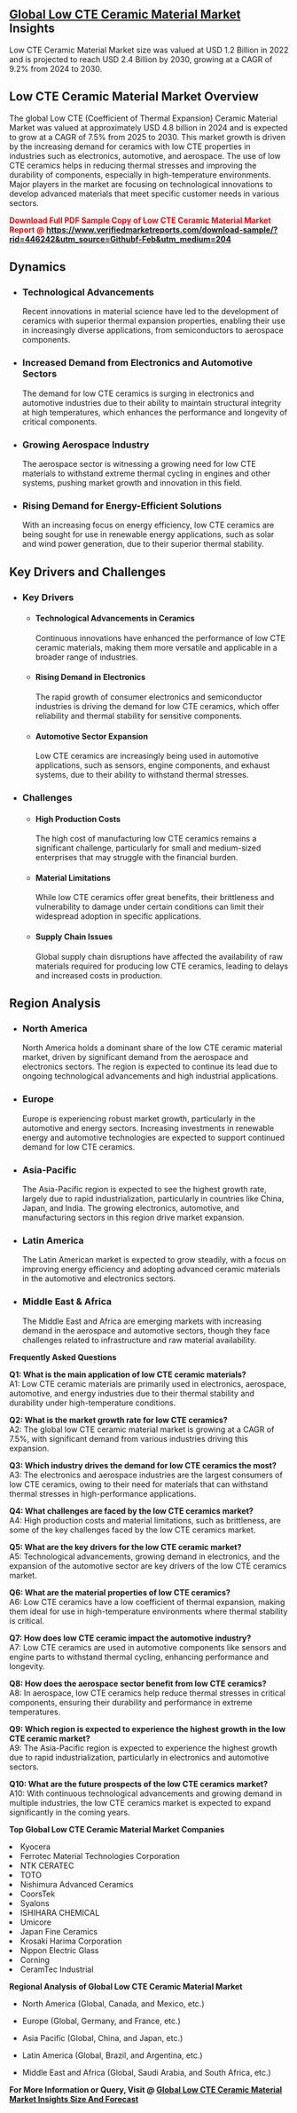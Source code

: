 <h2><a href="https://www.verifiedmarketreports.com/download-sample/?rid=446242&amp;utm_source=Githubf&amp;utm_medium=204" target="_blank">Global Low CTE Ceramic Material Market</a> Insights</h2><p>Low CTE Ceramic Material Market size was valued at USD 1.2 Billion in 2022 and is projected to reach USD 2.4 Billion by 2030, growing at a CAGR of 9.2% from 2024 to 2030.</p><p> <h2>Low CTE Ceramic Material Market Overview</h2> <p>The global Low CTE (Coefficient of Thermal Expansion) Ceramic Material Market was valued at approximately USD 4.8 billion in 2024 and is expected to grow at a CAGR of 7.5% from 2025 to 2030. This market growth is driven by the increasing demand for ceramics with low CTE properties in industries such as electronics, automotive, and aerospace. The use of low CTE ceramics helps in reducing thermal stresses and improving the durability of components, especially in high-temperature environments. Major players in the market are focusing on technological innovations to develop advanced materials that meet specific customer needs in various sectors.</p> <p><strong><p><span class=""><span style="color: #ff0000;"><strong>Download Full PDF Sample Copy of Low CTE Ceramic Material Market Report</strong> @ </span><a href="https://www.verifiedmarketreports.com/download-sample/?rid=446242&amp;utm_source=Githubf-Feb&amp;utm_medium=204" target="_blank">https://www.verifiedmarketreports.com/download-sample/?rid=446242&amp;utm_source=Githubf-Feb&amp;utm_medium=204</a></span></p></strong></p> <h2>Dynamics</h2> <ul> <li><h3>Technological Advancements</h3> Recent innovations in material science have led to the development of ceramics with superior thermal expansion properties, enabling their use in increasingly diverse applications, from semiconductors to aerospace components.</li> <li><h3>Increased Demand from Electronics and Automotive Sectors</h3> The demand for low CTE ceramics is surging in electronics and automotive industries due to their ability to maintain structural integrity at high temperatures, which enhances the performance and longevity of critical components.</li> <li><h3>Growing Aerospace Industry</h3> The aerospace sector is witnessing a growing need for low CTE materials to withstand extreme thermal cycling in engines and other systems, pushing market growth and innovation in this field.</li> <li><h3>Rising Demand for Energy-Efficient Solutions</h3> With an increasing focus on energy efficiency, low CTE ceramics are being sought for use in renewable energy applications, such as solar and wind power generation, due to their superior thermal stability.</li> </ul> <h2>Key Drivers and Challenges</h2> <ul> <li><h3>Key Drivers</h3> <ul> <li><h4>Technological Advancements in Ceramics</h4> Continuous innovations have enhanced the performance of low CTE ceramic materials, making them more versatile and applicable in a broader range of industries.</li> <li><h4>Rising Demand in Electronics</h4> The rapid growth of consumer electronics and semiconductor industries is driving the demand for low CTE ceramics, which offer reliability and thermal stability for sensitive components.</li> <li><h4>Automotive Sector Expansion</h4> Low CTE ceramics are increasingly being used in automotive applications, such as sensors, engine components, and exhaust systems, due to their ability to withstand thermal stresses.</li> </ul> </li> <li><h3>Challenges</h3> <ul> <li><h4>High Production Costs</h4> The high cost of manufacturing low CTE ceramics remains a significant challenge, particularly for small and medium-sized enterprises that may struggle with the financial burden.</li> <li><h4>Material Limitations</h4> While low CTE ceramics offer great benefits, their brittleness and vulnerability to damage under certain conditions can limit their widespread adoption in specific applications.</li> <li><h4>Supply Chain Issues</h4> Global supply chain disruptions have affected the availability of raw materials required for producing low CTE ceramics, leading to delays and increased costs in production.</li> </ul> </li> </ul> <h2>Region Analysis</h2> <ul> <li><h3>North America</h3> North America holds a dominant share of the low CTE ceramic material market, driven by significant demand from the aerospace and electronics sectors. The region is expected to continue its lead due to ongoing technological advancements and high industrial applications.</li> <li><h3>Europe</h3> Europe is experiencing robust market growth, particularly in the automotive and energy sectors. Increasing investments in renewable energy and automotive technologies are expected to support continued demand for low CTE ceramics.</li> <li><h3>Asia-Pacific</h3> The Asia-Pacific region is expected to see the highest growth rate, largely due to rapid industrialization, particularly in countries like China, Japan, and India. The growing electronics, automotive, and manufacturing sectors in this region drive market expansion.</li> <li><h3>Latin America</h3> The Latin American market is expected to grow steadily, with a focus on improving energy efficiency and adopting advanced ceramic materials in the automotive and electronics sectors.</li> <li><h3>Middle East & Africa</h3> The Middle East and Africa are emerging markets with increasing demand in the aerospace and automotive sectors, though they face challenges related to infrastructure and raw material availability.</li> </ul> <p><strong>Frequently Asked Questions</strong></p> <p><strong>Q1: What is the main application of low CTE ceramic materials?</strong><br> A1: Low CTE ceramic materials are primarily used in electronics, aerospace, automotive, and energy industries due to their thermal stability and durability under high-temperature conditions.</p> <p><strong>Q2: What is the market growth rate for low CTE ceramics?</strong><br> A2: The global low CTE ceramic material market is growing at a CAGR of 7.5%, with significant demand from various industries driving this expansion.</p> <p><strong>Q3: Which industry drives the demand for low CTE ceramics the most?</strong><br> A3: The electronics and aerospace industries are the largest consumers of low CTE ceramics, owing to their need for materials that can withstand thermal stresses in high-performance applications.</p> <p><strong>Q4: What challenges are faced by the low CTE ceramics market?</strong><br> A4: High production costs and material limitations, such as brittleness, are some of the key challenges faced by the low CTE ceramics market.</p> <p><strong>Q5: What are the key drivers for the low CTE ceramic market?</strong><br> A5: Technological advancements, growing demand in electronics, and the expansion of the automotive sector are key drivers of the low CTE ceramics market.</p> <p><strong>Q6: What are the material properties of low CTE ceramics?</strong><br> A6: Low CTE ceramics have a low coefficient of thermal expansion, making them ideal for use in high-temperature environments where thermal stability is critical.</p> <p><strong>Q7: How does low CTE ceramic impact the automotive industry?</strong><br> A7: Low CTE ceramics are used in automotive components like sensors and engine parts to withstand thermal cycling, enhancing performance and longevity.</p> <p><strong>Q8: How does the aerospace sector benefit from low CTE ceramics?</strong><br> A8: In aerospace, low CTE ceramics help reduce thermal stresses in critical components, ensuring their durability and performance in extreme temperatures.</p> <p><strong>Q9: Which region is expected to experience the highest growth in the low CTE ceramic market?</strong><br> A9: The Asia-Pacific region is expected to experience the highest growth due to rapid industrialization, particularly in electronics and automotive sectors.</p> <p><strong>Q10: What are the future prospects of the low CTE ceramics market?</strong><br> A10: With continuous technological advancements and growing demand in multiple industries, the low CTE ceramics market is expected to expand significantly in the coming years.</p> </p><p><strong>Top Global Low CTE Ceramic Material Market Companies</strong></p><div data-test-id=""><p><li>Kyocera</li><li> Ferrotec Material Technologies Corporation</li><li> NTK CERATEC</li><li> TOTO</li><li> Nishimura Advanced Ceramics</li><li> CoorsTek</li><li> Syalons</li><li> ISHIHARA CHEMICAL</li><li> Umicore</li><li> Japan Fine Ceramics</li><li> Krosaki Harima Corporation</li><li> Nippon Electric Glass</li><li> Corning</li><li> CeramTec Industrial</li></p><div><strong>Regional Analysis of&nbsp;Global Low CTE Ceramic Material Market</strong></div><ul><li dir="ltr"><p dir="ltr">North America&nbsp;(Global, Canada, and Mexico, etc.)</p></li><li dir="ltr"><p dir="ltr">Europe (Global, Germany, and France, etc.)</p></li><li dir="ltr"><p dir="ltr">Asia Pacific&nbsp;(Global, China, and Japan, etc.)</p></li><li dir="ltr"><p dir="ltr">Latin America&nbsp;(Global, Brazil, and Argentina, etc.)</p></li><li dir="ltr">Middle East and Africa&nbsp;(Global, Saudi Arabia, and South Africa, etc.)</li></ul><p><strong>For More Information or Query, Visit @&nbsp;</strong><strong><a href="https://www.verifiedmarketreports.com/product/low-cte-ceramic-material-market/?utm_source=Githubf&amp;utm_medium=204" target="_blank">Global Low CTE Ceramic Material Market Insights Size And Forecast</a></strong></p></div>
